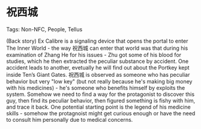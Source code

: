 # 祝西城

Tags: Non-NFC, People, Tellus

(Back story) <!--Move this to legends of NFC-->Ex Calibre is a signaling device that opens the portal to enter The Inner World - the way 祝西城 can enter that world was that during his examination of Zhang He for his issues - Zhu got some of his blood for studies, which he then extracted the peculiar substance by accident. One accident leads to another, evetually he will find out about the Portkey kept inside Ten’s Giant Gates.
祝西城 is observed as someone who has peculiar behavior but very "low key" (but not really because he's making big money with his medicines) - he's someone who benefits himself by exploits the system. Somehow we need to find a way for the protagonist to discover this guy, then find its peculiar behavior, then figured something is fishy with him, and trace it back. One potential starting point is the legend of his medicine skills - somehow the protagnoist might get curious enough or have the need to consult him personally due to medical concerns.
